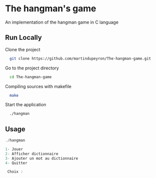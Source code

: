 
# The hangman's game

An implementation of the hangman game in C language


## Run Locally

Clone the project

```bash
  git clone https://github.com/martindupeyron/The-hangman-game.git
```

Go to the project directory

```bash
  cd The-hangman-game
```

Compiling sources with makefile

```bash
  make
```

Start the application

```bash
  ./hangman
```


## Usage

```javascript
./hangman

1- Jouer
2- Afficher dictionnaire
3- Ajouter un mot au dictionnaire
4- Quitter

 Choix :
```
